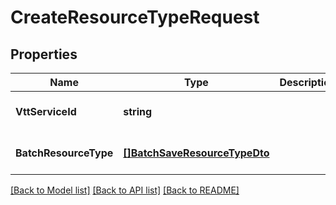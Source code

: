 # CreateResourceTypeRequest

## Properties
Name | Type | Description | Notes
------------ | ------------- | ------------- | -------------
**VttServiceId** | **string** |  | [optional] [default to null]
**BatchResourceType** | [**[]BatchSaveResourceTypeDto**](BatchSaveResourceTypeDTO.md) |  | [optional] [default to null]

[[Back to Model list]](../README.md#documentation-for-models) [[Back to API list]](../README.md#documentation-for-api-endpoints) [[Back to README]](../README.md)

